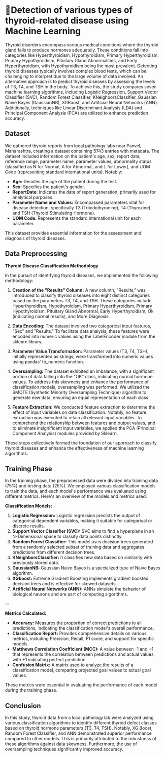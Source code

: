 
# 🏥Detection of various types of thyroid-related disease using Machine Learning

Thyroid disorders encompass various medical conditions where the thyroid gland fails to produce hormones adequately. These conditions fall into categories like Hyperthyroidism, Hypothyroidism, Primary Hyperthyroidism, Primary Hypothyroidism, Pituitary Gland Abnormalities, and Early Hyperthyroidism, with Hypothyroidism being the most prevalent. Detecting thyroid diseases typically involves complex blood tests, which can be challenging to interpret due to the large volume of data involved. An alternative approach is to predict thyroid diseases by assessing the levels of T3, T4, and TSH in the body. To achieve this, the study compares seven machine learning algorithms, including Logistic Regression, Support Vector Classifier (SVC), Random Forest Classifier, KNeighborsClassifier, Gaussian Naive Bayes (GaussianNB), XGBoost, and Artificial Neural Networks (ANN). Additionally, techniques like Linear Discriminant Analysis (LDA) and Principal Component Analysis (PCA) are utilized to enhance prediction accuracy.


## Dataset

We gathered thyroid reports from local pathology labs near Panvel, Maharashtra, creating a dataset containing 5743 entries with metadata. The dataset included information on the patient's age, sex, report date, reference range, parameter name, parameter values, abnormality status (classified as N for Normal, A for Abnormal, and L for Lower), and UOM Code (representing standard international units). Notably:

- **Age:** Denotes the age of the patient during the test.
- **Sex:** Specifies the patient's gender.
- **ReportDate:** Indicates the date of report generation, primarily used for analytical purposes.
- **Parameter Name and Values:** Encompassed parameters vital for disease detection, specifically T3 (Triiodothyronine), T4 (Thyroxine), and TSH (Thyroid Stimulating Hormone).
- **UOM Code:** Represents the standard international unit for each parameter.

This dataset provides essential information for the assessment and diagnosis of thyroid diseases.



## Data Preprocessing

**Thyroid Disease Classification Methodology**

In the pursuit of identifying thyroid diseases, we implemented the following methodology:

1. **Creation of the "Results" Column:** A new column, "Results," was introduced to classify thyroid diseases into eight distinct categories based on the parameters T3, T4, and TSH. These categories include Hyperthyroidism, Hypothyroidism, Primary Hyperthyroidism, Primary Hypothyroidism, Pituitary Gland Abnormal, Early Hyperthyroidism, Ok (indicating normal results), and More Diagnosis.

2. **Data Encoding:** The dataset involved two categorical input features, "Sex" and "Results." To facilitate data analysis, these features were encoded into numeric values using the LabelEncoder module from the sklearn library.

3. **Parameter Value Transformation:** Parameter values (T3, T4, TSH), initially represented as strings, were transformed into numeric values using pandas' to_numeric function.

4. **Oversampling:** The dataset exhibited an imbalance, with a significant portion of data falling into the "OK" class, indicating normal hormone values. To address this skewness and enhance the performance of classification models, oversampling was performed. We utilized the SMOTE (Synthetic Minority Oversampling Technique) algorithm to generate new data, ensuring an equal representation of each class.

5. **Feature Extraction:** We conducted feature extraction to determine the effect of input variables on data classification. Notably, no feature extraction was executed to retain all relevant input variables. To comprehend the relationship between features and output values, and to eliminate insignificant input variables, we applied the PCA (Principal Component Analysis) modules provided by Sklearn.

These steps collectively formed the foundation of our approach to classify thyroid diseases and enhance the effectiveness of machine learning algorithms.




## Training Phase

In the training phase, the preprocessed data were divided into training data (75%) and testing data (25%). We employed various classification models to train the data, and each model's performance was evaluated using different metrics. Here's an overview of the models and metrics used:

**Classification Models:**
1. **Logistic Regression:** Logistic regression predicts the output of categorical dependent variables, making it suitable for categorical or discrete results.
2. **Support Vector Classifier (SVC):** SVC aims to find a hyperplane in an N-Dimensional space to classify data points distinctly.
3. **Random Forest Classifier:** This model uses decision trees generated from a randomly selected subset of training data and aggregates predictions from different decision trees.
4. **KNeighborsClassifier:** It classifies new data based on similarity with previously stored data.
5. **GaussianNB:** Gaussian Naive Bayes is a specialized type of Naive Bayes algorithm.
6. **XGboost:** Extreme Gradient Boosting implements gradient boosted decision trees and is effective for skewed datasets.
7. **Artificial Neural Networks (ANN):** ANNs simulate the behavior of biological neurons and are part of computing algorithms.

--

**Metrics Calculated:**
- **Accuracy:** Measures the proportion of correct predictions to all predictions, indicating the classification model's overall performance.
- **Classification Report:** Provides comprehensive details on various metrics, including Precision, Recall, F1 score, and support for specific models.
- **Matthews Correlation Coefficient (MCC):** A value between -1 and +1 that represents the correlation between predictions and actual values, with +1 indicating perfect prediction.
- **Confusion Matrix:** A matrix used to analyze the results of a classification model, comparing projected goal values to actual goal values.

These metrics were essential in evaluating the performance of each model during the training phase.


## Conclusion

In this study, thyroid data from a local pathology lab were analyzed using various classification algorithms to identify different thyroid defect classes based on thyroid hormone parameters (T3, T4, TSH). Notably, XG Boost, Random Forest Classifier, and ANN demonstrated superior performance compared to other models. This is primarily attributed to the robustness of these algorithms against data skewness. Furthermore, the use of oversampling techniques significantly improved accuracy.

